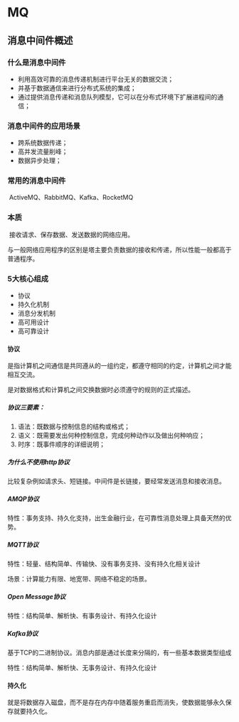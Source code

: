 # MQ

## 消息中间件概述

### 什么是消息中间件

- 利用高效可靠的消息传递机制进行平台无关的数据交流；
- 并基于数据通信来进行分布式系统的集成；
- 通过提供消息传递和消息队列模型，它可以在分布式环境下扩展进程间的通信；

### 消息中间件的应用场景

- 跨系统数据传递；
- 高并发流量削峰；
- 数据异步处理；

### 常用的消息中间件

​		ActiveMQ、RabbitMQ、Kafka、RocketMQ

### 本质

​		接收请求、保存数据、发送数据的网络应用。

​		与一般网络应用程序的区别是塔主要负责数据的接收和传递，所以性能一般都高于普通程序。

### 5大核心组成

- 协议
- 持久化机制
- 消息分发机制
- 高可用设计
- 高可靠设计 

#### 协议

是指计算机之间通信是共同遵从的一组约定，都遵守相同的约定，计算机之间才能相互交流。

是对数据格式和计算机之间交换数据时必须遵守的规则的正式描述。

##### 协议三要素：

1. 语法：既数据与控制信息的结构或格式；
2. 语义：既需要发出何种控制信息，完成何种动作以及做出何种响应；
3. 时序：既事件顺序的详细说明；

##### 为什么不使用http协议

比较复杂例如请求头、短链接。中间件是长链接，要经常发送消息和接收消息。 

##### AMQP协议

特性：事务支持、持久化支持，出生金融行业，在可靠性消息处理上具备天然的优势。

##### MQTT协议

特性：轻量、结构简单、传输快、没有事务支持、没有持久化相关设计

场景：计算能力有限、地宽带、网络不稳定的场景。

##### Open Message协议

特性：结构简单、解析快、有事务设计、有持久化设计

##### Kafka协议

基于TCP的二进制协议。消息内部是通过长度来分隔的，有一些基本数据类型组成

特性：结构简单、解析快、无事务设计、有持久化设计

#### 持久化

就是将数据存入磁盘，而不是存在内存中随着服务重启而消失，使数据能够永久保存就要持久化。

 

































